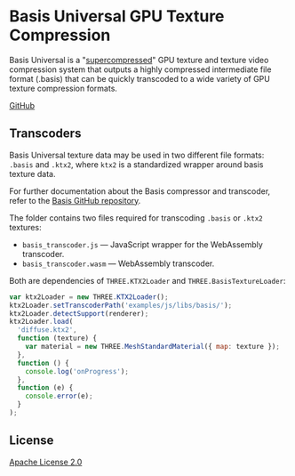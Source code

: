 # Basis Universal GPU Texture Compression

Basis Universal is a "[supercompressed](http://gamma.cs.unc.edu/GST/gst.pdf)"
GPU texture and texture video compression system that outputs a highly
compressed intermediate file format (.basis) that can be quickly transcoded to
a wide variety of GPU texture compression formats.

[GitHub](https://github.com/BinomialLLC/basis_universal)

## Transcoders

Basis Universal texture data may be used in two different file formats:
`.basis` and `.ktx2`, where `ktx2` is a standardized wrapper around basis texture data.

For further documentation about the Basis compressor and transcoder, refer to
the [Basis GitHub repository](https://github.com/BinomialLLC/basis_universal).

The folder contains two files required for transcoding `.basis` or `.ktx2` textures:

- `basis_transcoder.js` — JavaScript wrapper for the WebAssembly transcoder.
- `basis_transcoder.wasm` — WebAssembly transcoder.

Both are dependencies of `THREE.KTX2Loader` and `THREE.BasisTextureLoader`:

```js
var ktx2Loader = new THREE.KTX2Loader();
ktx2Loader.setTranscoderPath('examples/js/libs/basis/');
ktx2Loader.detectSupport(renderer);
ktx2Loader.load(
  'diffuse.ktx2',
  function (texture) {
    var material = new THREE.MeshStandardMaterial({ map: texture });
  },
  function () {
    console.log('onProgress');
  },
  function (e) {
    console.error(e);
  }
);
```

## License

[Apache License 2.0](https://github.com/BinomialLLC/basis_universal/blob/master/LICENSE)
